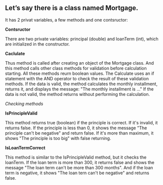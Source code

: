## Let’s say there is a class named Mortgage.

It has 2 privat variables, a few methods and one contsructor:

**Contsructor**

There are two private variables: principal (double) and loanTerm (int), which are initialized in the constructor.

**Caclulate**

Thus method is called after creating an object of the Mortgage class. And this method calls other class methods for validation before calculation starting. All these methods reurn boolean values. The Calculate uses an if statement with the AND operator to check the result of these validation methods. If the data is valid, the method calculates the monthly installment, returns it, and displays the message:
"The monthly installment is ..."
If the data is not valid, the method returns without performing the calculation.

*Checking methods*

**IsPrincipleValid**

This method returns true (boolean) if the principle is correct. If it's invalid, it returns false. If the principle is less than 0, it shows the message "The principle can't be negative" and return false. If it's more than maximum, it shows "The principle is too big" with false returning.

**IsLoanTermCorrect**

This method is similar to the IsPrincipleValid method, but it checks the loanTerm. If the loan term is more than 300, it returns false and shows the message "The loan term can't be more than 300 months". And if the loan term is negative, it shows "The loan tern can't be negative" and returns false.
